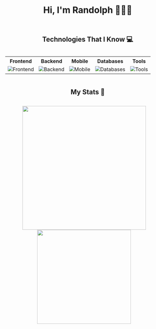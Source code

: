 <!--My Presentation-->

<!--h1 without bottom border-->
<div id="user-content-toc">
  <ul align="center">
    <summary>
      <h1 style="display: inline-block">Hi, I'm Randolph 🧑🏻‍💻</h1>
    </summary>
  </ul>
</div>

<!--h2 without bottom border-->
<div id="user-content-toc">
  <ul align="center">
    <summary>
      <h2 style="display: inline-block">Technologies That I Know 💻</h2>
    </summary>
  </ul>
</div>

<!--tech stack icons-->
<table>
  <tr>
    <th>Frontend</th>
    <th>Backend</th>
    <th>Mobile</th>
    <th>Databases</th>
    <th>Tools</th>
  </tr>
  <tr>
    <td>
      <img
        src="https://skillicons.dev/icons?i=js,ts,react,nextjs,tailwind&perline=14"
        alt="Frontend"
      />
    </td>
    <td>
      <img
        src="https://skillicons.dev/icons?i=php,laravel,nodejs,express,py&perline=14"
        alt="Backend"
      />
    </td>
    <td>
      <img
        src="https://skillicons.dev/icons?i=kotlin,flutter,androidstudio&perline=14"
        alt="Mobile"
      />
    </td>
    <td>
      <img
        src="https://skillicons.dev/icons?i=mysql,firebase&perline=14"
        alt="Databases"
      />
    </td>
    <td>
      <img
        src="https://skillicons.dev/icons?i=git,figma,wordpress&perline=14"
        alt="Tools"
      />
    </td>
  </tr>
</table>

<!--h2 without bottom border-->
<div id="user-content-toc">
  <ul align="center">
    <summary>
      <h2 style="display: inline-block">My Stats 🤖</h2>
    </summary>
  </ul>
</div>

<!-- stats and languages card-->
<div align="center">
  <picture>
    <source
      srcset="https://github-readme-stats.vercel.app/api?username=xrandolphx&show_icons=true&theme=dark&hide_border=true&icon_color=C5D1DE&bg_color=1C2128&title_color=C5D1DE&text_color=C5D1DE"
      media="(prefers-color-scheme: dark)"
    />
    <source
      srcset="https://github-readme-stats.vercel.app/api?username=xrandolphx&show_icons=true&hide_border=true&icon_color=1F2328&bg_color=FFFFFF&title_color=1F2328&text_color=1F2328"
      media="(prefers-color-scheme: light), (prefers-color-scheme: no-preference)"
    />
    <img width="395px" height="" src="https://github-readme-stats.vercel.app/api?username=xrandolphx&show_icons=true&theme=dark&hide_border=true&icon_color=C5D1DE&bg_color=1C2128&title_color=C5D1DE&text_color=C5D1DE" />
  </picture>
  
  <picture>
    <source
      srcset="https://github-readme-stats.vercel.app/api/top-langs/?username=xrandolphx&layout=compact&theme=dark&hide_border=true&bg_color=1C2128&title_color=C5D1DE&text_color=FFFFFF"
      media="(prefers-color-scheme: dark)"
    />
    <source
      srcset="https://github-readme-stats.vercel.app/api/top-langs/?username=xrandolphx&layout=compact&theme=dark&hide_border=true&bg_color=FFFFFF&title_color=1F2328&text_color=1F2328"
      media="(prefers-color-scheme: light), (prefers-color-scheme: no-preference)"
    />
    <img width="300px" height="" src="https://github-readme-stats.vercel.app/api/top-langs/?username=xrandolphx&layout=compact&theme=dark&hide_border=true&bg_color=1C2128&title_color=C5D1DE&text_color=FFFFFF" />
  </picture>
</div>
